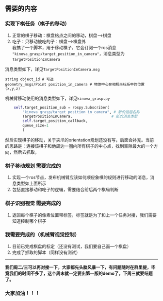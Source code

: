 ## 需要的内容
### 实现下棋任务（棋子的移动）
1. 正常的棋子移动：棋盘格点之间的移动，棋盘-->棋盘  
2. 吃子：只移动被吃的子：棋盘-->棋盘外  
我搞了一个脚本，用于移动棋子，它会订阅一个ros消息 `"kinova_grasp/target_position_in_camera"`，消息类型为`TargetPositionInCamera`

消息类型如下，详见`TargetPositionInCamera.msg`
```
string object_id # 可选
geometry_msgs/Point position_in_camera # 物体中心在相机坐标系中的位置 (x,y,z)
```

机械臂移动使用的消息类型如下，详见`kinova_grasp.py`  
```python 
    self.target_position_sub = rospy.Subscriber(
        "kinova_grasp/target_position_in_camera", # 新的话题名称
        TargetPositionInCamera,                  # 新的消息类型
        self.target_position_callback,
        queue_size=1
        )
```
然后实现棋子的移动，关于夹爪的orientation规划还没有写，后面会补充。当前的思路是：连接该棋子和他周边一圈内所有棋子的中心点，找到空隙最大的一个方向，然后去抓取。  

### 棋子移动规划 需要完成的
1. 实现一个ros节点，发布机械臂应该如何顺应象棋的规则进行移动的消息，消息类型如上面所示  
2. 包括直接移动和吃子的逻辑，需要结合前后两个棋局判断  

### 棋子识别视觉 需要完成的
1. 返回每个棋子的像素位置带标签，标签就是为了和上一个任务对接，我们需要知道控制哪个棋子  


### 我需要完成的（机械臂视觉控制）
1. 目前已完成棋盘的标定（还没有测试，我们要自己画一个棋盘）  
2. 完成了抓取的脚本（同样没有测试）

---
**我们周二/三可以再对接一下，大家都先头脑风暴一下，有问题随时在群里提，毕竟我们的时间不多了，这个周末就一定要出第一版的demo了，下周三就要结题了。**  
### 大家加油！！！
